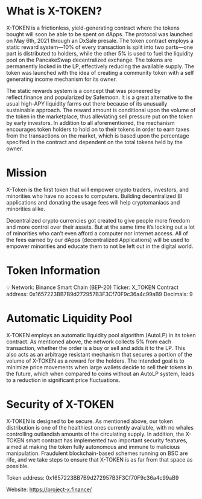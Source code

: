 
# What is X-TOKEN?​
X-TOKEN is a frictionless, yield-generating contract where the tokens bought will soon be able to be spent on dApps. The protocol was launched on May 6th, 2021 through an DxSale presale. The token contract employs a static reward system—10% of every transaction is split into two parts—one part is distributed to holders, while the other 5% is used to fuel the liquidity pool on the PancakeSwap decentralized exchange. The tokens are permanently locked in the LP, effectively reducing the available supply. The token was launched with the idea of creating a community token with a self generating income mechanism for its owner.

The static rewards system is a concept that was pioneered by reflect.finance and popularized by Safemoon. It is a great alternative to the usual high-APY liquidity farms out there because of its unusually sustainable approach. The reward amount is conditional upon the volume of the token in the marketplace, thus alleviating sell pressure put on the token by early investors. In addition to all aforementioned, the mechanism encourages token holders to hold on to their tokens in order to earn taxes from the transactions on the market, which is based upon the percentage specified in the contract and dependent on the total tokens held by the owner.

# Mission
X-Token is the first token that will empower crypto traders, investors, and minorities who have no access to computers. Building decentralized BI applications and donating the usage fees will help cryptomaniacs and minorities alike.

Decentralized crypto currencies got created to give people more freedom and more control over their assets. But at the same time it’s locking out a lot of minorities who can’t even afford a computer nor internet access. All of the fees earned by our dApps (decentralized Applications) will be used to empower minorities and educate them to not be left out in the digital world.

# Token Information
💡
Network: Binance Smart Chain (BEP-20)
Ticker: X_TOKEN
Contract address: 0x1657223BB7B9d272957B3F3Cf70F9c36a4c99aB9
Decimals: 9

# Automatic Liquidity Pool
X-TOKEN employs an automatic liquidity pool algorithm (AutoLP) in its token contract. As mentioned above, the network collects 5% from each transaction, whether the order is a buy or sell and adds it to the LP. This also acts as an arbitrage resistant mechanism that secures a portion of the volume of X-TOKEN as a reward for the holders. The intended goal is to minimize price movements when large wallets decide to sell their tokens in the future, which when compared to coins without an AutoLP system, leads to a reduction in significant price fluctuations.

# Security of X-TOKEN
X-TOKEN is designed to be secure. As mentioned above, our token distribution is one of the healthiest ones currently available, with no whales controlling outlandish amounts of the circulating supply. In addition, the X-TOKEN smart contract has implemented two important security features, aimed at making the token fully autonomous and immune to malicious manipulation. Fraudulent blockchain-based schemes running on BSC are rife, and we take steps to ensure that X-TOKEN is as far from that space as possible.

Token address:
0x1657223BB7B9d272957B3F3Cf70F9c36a4c99aB9

Website: https://project-x.finance/


